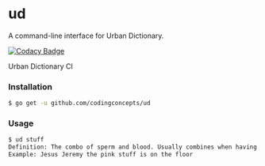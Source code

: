# ud
A command-line interface for Urban Dictionary.

[![Codacy Badge](https://api.codacy.com/project/badge/Grade/128ddc50082c46c8975537e0b61886e2)](https://www.codacy.com/app/codingconcepts/ud?utm_source=github.com&utm_medium=referral&utm_content=codingconcepts/ud&utm_campaign=badger)

Urban Dictionary CI

### Installation

``` bash
$ go get -u github.com/codingconcepts/ud
```

### Usage

``` bash
$ ud stuff
Definition: The combo of sperm and blood. Usually combines when having sex and your girlfreind has her period
Example: Jesus Jeremy the pink stuff is on the floor